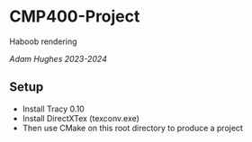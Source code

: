 # CMP400-Project
Haboob rendering
 
*Adam Hughes 2023-2024*
## Setup
- Install Tracy 0.10
- Install DirectXTex (texconv.exe)
- Then use CMake on this root directory to produce a project